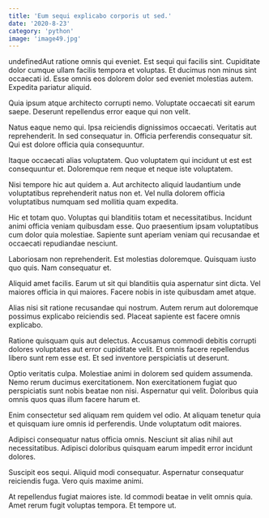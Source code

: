 ```yaml
---
title: 'Eum sequi explicabo corporis ut sed.'
date: '2020-8-23'
category: 'python'
image: 'image49.jpg'
---
```


undefinedAut ratione omnis qui eveniet. Est sequi qui facilis sint. Cupiditate dolor cumque ullam facilis tempora et voluptas. Et ducimus non minus sint occaecati id. Esse omnis eos dolorem dolor sed eveniet molestias autem. Expedita pariatur aliquid.
 Quia ipsum atque architecto corrupti nemo. Voluptate occaecati sit earum saepe. Deserunt repellendus error eaque qui non velit.
 Natus eaque nemo qui. Ipsa reiciendis dignissimos occaecati. Veritatis aut reprehenderit. In sed consequatur in. Officia perferendis consequatur sit. Qui est dolore officia quia consequuntur.

Itaque occaecati alias voluptatem. Quo voluptatem qui incidunt ut est est consequuntur et. Doloremque rem neque et neque iste voluptatem.
 Nisi tempore hic aut quidem a. Aut architecto aliquid laudantium unde voluptatibus reprehenderit natus non et. Vel nulla dolorem officia voluptatibus numquam sed mollitia quam expedita.
 Hic et totam quo. Voluptas qui blanditiis totam et necessitatibus. Incidunt animi officia veniam quibusdam esse. Quo praesentium ipsam voluptatibus cum dolor quia molestiae. Sapiente sunt aperiam veniam qui recusandae et occaecati repudiandae nesciunt.

Laboriosam non reprehenderit. Est molestias doloremque. Quisquam iusto quo quis. Nam consequatur et.
 Aliquid amet facilis. Earum ut sit qui blanditiis quia aspernatur sint dicta. Vel maiores officia in qui maiores. Facere nobis in iste quibusdam amet atque.
 Alias nisi sit ratione recusandae qui nostrum. Autem rerum aut doloremque possimus explicabo reiciendis sed. Placeat sapiente est facere omnis explicabo.

Ratione quisquam quis aut delectus. Accusamus commodi debitis corrupti dolores voluptates aut error cupiditate velit. Et omnis facere repellendus libero sunt rem esse est. Et sed inventore perspiciatis ut deserunt.
 Optio veritatis culpa. Molestiae animi in dolorem sed quidem assumenda. Nemo rerum ducimus exercitationem. Non exercitationem fugiat quo perspiciatis sunt nobis beatae non nisi. Aspernatur qui velit. Doloribus quia omnis quos quas illum facere harum et.
 Enim consectetur sed aliquam rem quidem vel odio. At aliquam tenetur quia et quisquam iure omnis id perferendis. Unde voluptatum odit maiores.

Adipisci consequatur natus officia omnis. Nesciunt sit alias nihil aut necessitatibus. Adipisci doloribus quisquam earum impedit error incidunt dolores.
 Suscipit eos sequi. Aliquid modi consequatur. Aspernatur consequatur reiciendis fuga. Vero quis maxime animi.
 At repellendus fugiat maiores iste. Id commodi beatae in velit omnis quia. Amet rerum fugit voluptas tempora. Et tempore ut.


